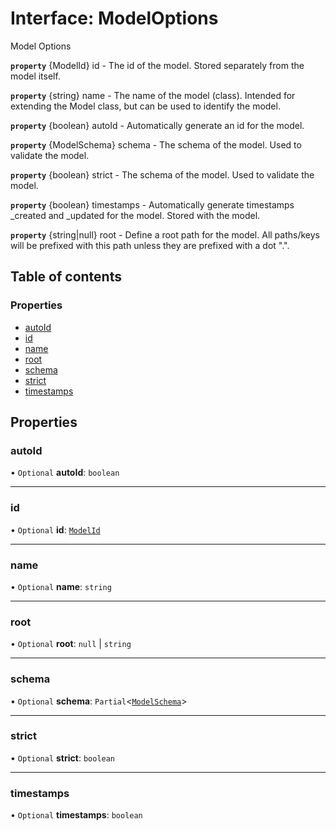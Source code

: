 # Interface: ModelOptions

Model Options

**`property`** {ModelId} id - The id of the model. Stored separately from the model itself.

**`property`** {string} name - The name of the model (class). Intended for extending the Model class, but can be used to identify the model.

**`property`** {boolean} autoId - Automatically generate an id for the model.

**`property`** {ModelSchema} schema - The schema of the model. Used to validate the model.

**`property`** {boolean} strict - The schema of the model. Used to validate the model.

**`property`** {boolean} timestamps - Automatically generate timestamps _created and _updated for the model. Stored with the model.

**`property`** {string|null} root - Define a root path for the model. All paths/keys will be prefixed with this path unless they are prefixed with a dot ".".

## Table of contents

### Properties

- [autoId](ModelOptions.md#autoid)
- [id](ModelOptions.md#id)
- [name](ModelOptions.md#name)
- [root](ModelOptions.md#root)
- [schema](ModelOptions.md#schema)
- [strict](ModelOptions.md#strict)
- [timestamps](ModelOptions.md#timestamps)

## Properties

### autoId

• `Optional` **autoId**: `boolean`

___

### id

• `Optional` **id**: [`ModelId`](../README.md#modelid)

___

### name

• `Optional` **name**: `string`

___

### root

• `Optional` **root**: ``null`` \| `string`

___

### schema

• `Optional` **schema**: `Partial`<[`ModelSchema`](ModelSchema.md)\>

___

### strict

• `Optional` **strict**: `boolean`

___

### timestamps

• `Optional` **timestamps**: `boolean`
